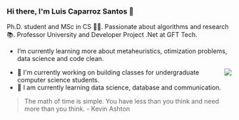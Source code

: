 ### Hi there, I'm Luis Caparroz Santos 👋

Ph.D. student and MSc in CS 👨‍💻. Passionate about algorithms and research 📚. 
Professor University and Developer Project .Net at GFT Tech. 

- I’m currently learning more about metaheuristics, otimization problems, data science and code clean.
<img align="right" src="https://github-readme-stats.vercel.app/api?username=luiscarlosjunior&theme=dark&show_icons=true">

- 🔭 I'm currently working on building classes for undergraduate computer science students.
- 🌱 I am currently learning data science, database and communication.

> The math of time is simple. You have less than you think and need more than you think. - Kevin Ashton
<!--
**luiscarlosjunior/luiscarlosjunior** is a ✨ _special_ ✨ repository because its `README.md` (this file) appears on your GitHub profile.

- 👯 I’m looking to collaborate on ...
- 🤔 I’m looking for help with ...
- 💬 Ask me about ...
- 📫 How to reach me: ...
- 😄 Pronouns: ...
- ⚡ Fun fact: ...
-->
